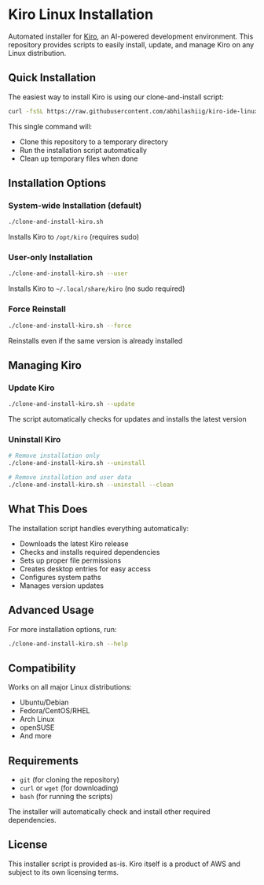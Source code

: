 # Kiro Linux Installation

Automated installer for [Kiro](https://kiro.dev/), an AI-powered development environment. This repository provides scripts to easily install, update, and manage Kiro on any Linux distribution.

## Quick Installation

The easiest way to install Kiro is using our clone-and-install script:

```bash
curl -fsSL https://raw.githubusercontent.com/abhilashiig/kiro-ide-linux-installation/main/clone-and-install-kiro.sh | bash
```

This single command will:

- Clone this repository to a temporary directory
- Run the installation script automatically
- Clean up temporary files when done

## Installation Options

### System-wide Installation (default)

```bash
./clone-and-install-kiro.sh
```

Installs Kiro to `/opt/kiro` (requires sudo)

### User-only Installation

```bash
./clone-and-install-kiro.sh --user
```

Installs Kiro to `~/.local/share/kiro` (no sudo required)

### Force Reinstall

```bash
./clone-and-install-kiro.sh --force
```

Reinstalls even if the same version is already installed

## Managing Kiro

### Update Kiro

```bash
./clone-and-install-kiro.sh --update
```

The script automatically checks for updates and installs the latest version

### Uninstall Kiro

```bash
# Remove installation only
./clone-and-install-kiro.sh --uninstall

# Remove installation and user data
./clone-and-install-kiro.sh --uninstall --clean
```

## What This Does

The installation script handles everything automatically:

- Downloads the latest Kiro release
- Checks and installs required dependencies
- Sets up proper file permissions
- Creates desktop entries for easy access
- Configures system paths
- Manages version updates

## Advanced Usage

For more installation options, run:

```bash
./clone-and-install-kiro.sh --help
```

## Compatibility

Works on all major Linux distributions:

- Ubuntu/Debian
- Fedora/CentOS/RHEL
- Arch Linux
- openSUSE
- And more

## Requirements

- `git` (for cloning the repository)
- `curl` or `wget` (for downloading)
- `bash` (for running the scripts)

The installer will automatically check and install other required dependencies.

## License

This installer script is provided as-is. Kiro itself is a product of AWS and subject to its own licensing terms.
